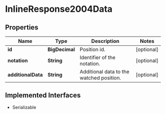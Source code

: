 

# InlineResponse2004Data


## Properties

Name | Type | Description | Notes
------------ | ------------- | ------------- | -------------
**id** | **BigDecimal** | Position id. |  [optional]
**notation** | **String** | Identifier of the notation. |  [optional]
**additionalData** | **String** | Additional data to the watched position. |  [optional]


## Implemented Interfaces

* Serializable


